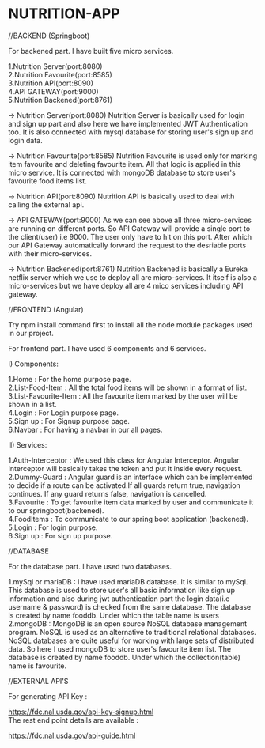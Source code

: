 # NUTRITION-APP
//BACKEND (Springboot)

For backened part. I have built five micro services.

1.Nutrition Server(port:8080)<br/>
2.Nutrition Favourite(port:8585)<br/>
3.Nutrition API(port:8090)<br/>
4.API GATEWAY(port:9000)<br/>
5.Nutrition Backened(port:8761)<br/>


-> Nutrition Server(port:8080) Nutrition Server is basically used for login and sign up part and also here we have implemented JWT Authentication too. It is also connected with mysql database for storing user's sign up and login data.

-> Nutrition Favourite(port:8585) Nutrition Favourite is used only for marking item favourite and deleting favourite item. All that logic is applied in this micro service. It is connected with mongoDB database to store user's favourite food items list.

-> Nutrition API(port:8090) Nutrition API is basically used to deal with calling the external api.

-> API GATEWAY(port:9000) As we can see above all three micro-services are running on different ports. So API Gateway will provide a single port to the client(user) i.e 9000. The user only have to hit on this port. After which our API Gateway automatically forward the request to the desriable ports with their micro-services.

-> Nutrition Backened(port:8761) Nutrition Backened is basically a Eureka netflix server which we use to deploy all are micro-services. It itself is also a micro-services but we have deploy all are 4 mico services including API gateway.

//FRONTEND (Angular)

Try npm install command first to install all the node module packages used in our project.

For frontend part. I have used 6 components and 6 services.

I) Components:

1.Home : For the home purpose page.<br/>
2.List-Food-Item : All the total food items will be shown in a format of list.<br/>
3.List-Favourite-Item : All the favourite item marked by the user will be shown in a list.<br/>
4.Login : For Login purpose page.<br/>
5.Sign up : For Signup purpose page.<br/>
6.Navbar : For having a navbar in our all pages.<br/>

II) Services:

1.Auth-Interceptor : We used this class for Angular Interceptor. Angular Interceptor will basically takes the token and put it inside every request.<br/>
2.Dummy-Guard : Angular guard is an interface which can be implemented to decide if a route can be activated.If all guards return true, navigation continues. If any guard returns false, navigation is cancelled.<br/>
3.Favourite : To get favourite item data marked by user and communicate it to our springboot(backened).<br/>
4.FoodItems : To communicate to our spring boot application (backened).<br/>
5.Login : For login purpose.<br/>
6.Sign up : For sign up purpose.<br/>

//DATABASE

For the database part. I have used two databases.

1.mySql or mariaDB : I have used mariaDB database. It is similar to mySql. This database is used to store user's all basic information like sign up information and also during jwt authentication part the login data(i.e username & password) is checked from the same database. The database is created by name fooddb. Under which the table name is users<br/>
2.mongoDB : MongoDB is an open source NoSQL database management program. NoSQL is used as an alternative to traditional relational databases. NoSQL databases are quite useful for working with large sets of distributed data. So here I used mongoDB to store user's favourite item list. The database is created by name fooddb. Under which the collection(table) name is favourite.<br/>

//EXTERNAL API'S

For generating API Key :

https://fdc.nal.usda.gov/api-key-signup.html<br/>
The rest end point details are available :

https://fdc.nal.usda.gov/api-guide.html

